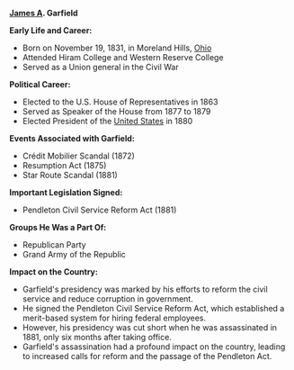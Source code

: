 **[James A](./../James-A/). Garfield**

**Early Life and Career:**

* Born on November 19, 1831, in Moreland Hills, [Ohio](./../Ohio/)
* Attended Hiram College and Western Reserve College
* Served as a Union general in the Civil War

**Political Career:**

* Elected to the U.S. House of Representatives in 1863
* Served as Speaker of the House from 1877 to 1879
* Elected President of the [United States](./../United-States/) in 1880

**Events Associated with Garfield:**

* Crédit Mobilier Scandal (1872)
* Resumption Act (1875)
* Star Route Scandal (1881)

**Important Legislation Signed:**

* Pendleton Civil Service Reform Act (1881)

**Groups He Was a Part Of:**

* Republican Party
* Grand Army of the Republic

**Impact on the Country:**

* Garfield's presidency was marked by his efforts to reform the civil service and reduce corruption in government.
* He signed the Pendleton Civil Service Reform Act, which established a merit-based system for hiring federal employees.
* However, his presidency was cut short when he was assassinated in 1881, only six months after taking office.
* Garfield's assassination had a profound impact on the country, leading to increased calls for reform and the passage of the Pendleton Act.